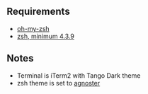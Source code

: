 ## Requirements
* [oh-my-zsh](https://github.com/robbyrussell/oh-my-zsh)
* [zsh, minimum 4.3.9](http://zsh.sourceforge.net/)

## Notes
* Terminal is iTerm2 with Tango Dark theme
* zsh theme is set to [agnoster](https://github.com/robbyrussell/oh-my-zsh/wiki/themes)
	
	

